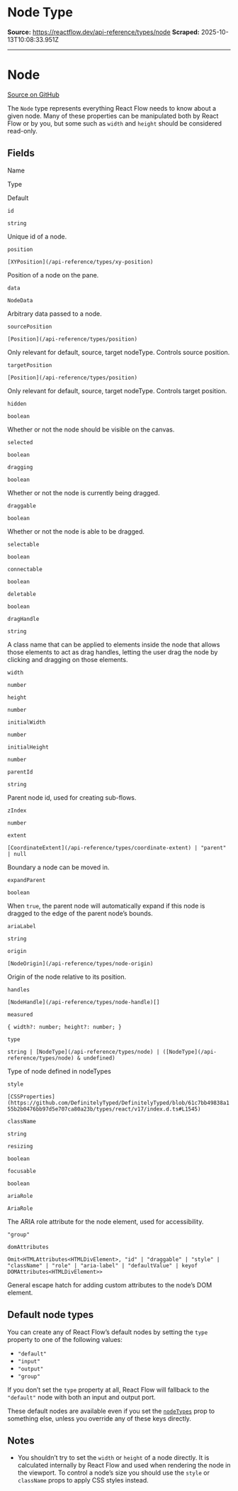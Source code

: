# Node Type

**Source:** https://reactflow.dev/api-reference/types/node
**Scraped:** 2025-10-13T10:08:33.951Z

---

# Node

[Source on GitHub](https://github.com/xyflow/xyflow/blob/main/packages/system/src/types/nodes.ts/#L10) 

The `Node` type represents everything React Flow needs to know about a given node. Many of these properties can be manipulated both by React Flow or by you, but some such as `width` and `height` should be considered read-only.

## Fields[](#fields)

Name

Type

Default

[](#id)`id`

`string`

Unique id of a node.

[](#position)`position`

`[XYPosition](/api-reference/types/xy-position)`

Position of a node on the pane.

[](#data)`data`

`NodeData`

Arbitrary data passed to a node.

[](#sourceposition)`sourcePosition`

`[Position](/api-reference/types/position)`

Only relevant for default, source, target nodeType. Controls source position.

[](#targetposition)`targetPosition`

`[Position](/api-reference/types/position)`

Only relevant for default, source, target nodeType. Controls target position.

[](#hidden)`hidden`

`boolean`

Whether or not the node should be visible on the canvas.

[](#selected)`selected`

`boolean`

[](#dragging)`dragging`

`boolean`

Whether or not the node is currently being dragged.

[](#draggable)`draggable`

`boolean`

Whether or not the node is able to be dragged.

[](#selectable)`selectable`

`boolean`

[](#connectable)`connectable`

`boolean`

[](#deletable)`deletable`

`boolean`

[](#draghandle)`dragHandle`

`string`

A class name that can be applied to elements inside the node that allows those elements to act as drag handles, letting the user drag the node by clicking and dragging on those elements.

[](#width)`width`

`number`

[](#height)`height`

`number`

[](#initialwidth)`initialWidth`

`number`

[](#initialheight)`initialHeight`

`number`

[](#parentid)`parentId`

`string`

Parent node id, used for creating sub-flows.

[](#zindex)`zIndex`

`number`

[](#extent)`extent`

`[CoordinateExtent](/api-reference/types/coordinate-extent) | "parent" | null`

Boundary a node can be moved in.

[](#expandparent)`expandParent`

`boolean`

When `true`, the parent node will automatically expand if this node is dragged to the edge of the parent node’s bounds.

[](#arialabel)`ariaLabel`

`string`

[](#origin)`origin`

`[NodeOrigin](/api-reference/types/node-origin)`

Origin of the node relative to its position.

[](#handles)`handles`

`[NodeHandle](/api-reference/types/node-handle)[]`

[](#measured)`measured`

`{ width?: number; height?: number; }`

[](#type)`type`

`string | [NodeType](/api-reference/types/node) | ([NodeType](/api-reference/types/node) & undefined)`

Type of node defined in nodeTypes

[](#style)`style`

`[CSSProperties](https://github.com/DefinitelyTyped/DefinitelyTyped/blob/61c7bb49838a155b2b0476bb97d5e707ca80a23b/types/react/v17/index.d.ts#L1545)`

[](#classname)`className`

`string`

[](#resizing)`resizing`

`boolean`

[](#focusable)`focusable`

`boolean`

[](#ariarole)`ariaRole`

`AriaRole`

The ARIA role attribute for the node element, used for accessibility.

`"group"`

[](#domattributes)`domAttributes`

`Omit<HTMLAttributes<HTMLDivElement>, "id" | "draggable" | "style" | "className" | "role" | "aria-label" | "defaultValue" | keyof DOMAttributes<HTMLDivElement>>`

General escape hatch for adding custom attributes to the node’s DOM element.

## Default node types[](#default-node-types)

You can create any of React Flow’s default nodes by setting the `type` property to one of the following values:

*   `"default"`
*   `"input"`
*   `"output"`
*   `"group"`

If you don’t set the `type` property at all, React Flow will fallback to the `"default"` node with both an input and output port.

These default nodes are available even if you set the [`nodeTypes`](/api-reference/react-flow#node-types) prop to something else, unless you override any of these keys directly.

## Notes[](#notes)

*   You shouldn’t try to set the `width` or `height` of a node directly. It is calculated internally by React Flow and used when rendering the node in the viewport. To control a node’s size you should use the `style` or `className` props to apply CSS styles instead.